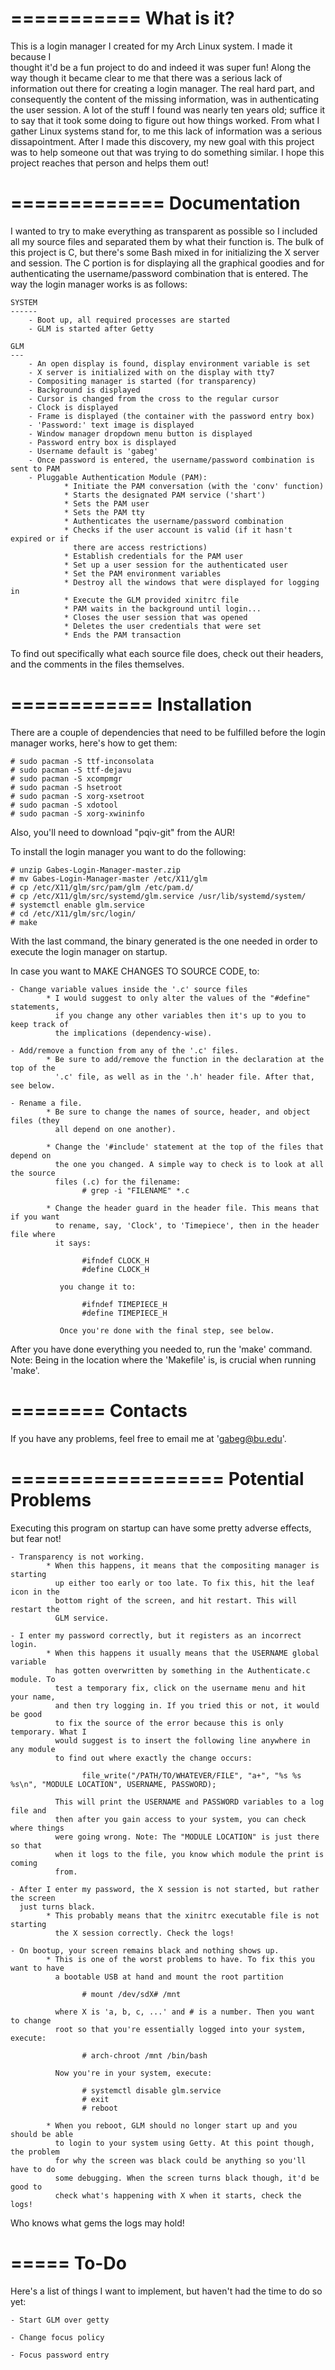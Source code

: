 ===========
What is it?
===========

This is a login manager I created for my Arch Linux system. I made it because I  
thought it'd be a fun project to do and indeed it was super fun! Along the way though
it became clear to me that there was a serious lack of information out there for 
creating a login manager. The real hard part, and consequently the content of the 
missing information, was in authenticating the user session. A lot of the stuff I 
found was nearly ten years old; suffice it to say that it took some doing to figure 
out how things worked. From what I gather Linux systems stand for, to me this lack of
information was a serious dissapointment. After I made this discovery, my new goal 
with this project was to help someone out that was trying to do something similar. 
I hope this project reaches that person and helps them out!



=============
Documentation
=============

I wanted to try to make everything as transparent as possible so I included all my
source files and separated them by what their function is. The bulk of this project
is C, but there's some Bash mixed in for initializing the X server and session. The 
C portion is for displaying all the graphical goodies and for authenticating the 
username/password combination that is entered. The way the login manager works is 
as follows:
    
    SYSTEM
    ------
        - Boot up, all required processes are started
        - GLM is started after Getty
    
    GLM
    ---
        - An open display is found, display environment variable is set 
        - X server is initialized with on the display with tty7
        - Compositing manager is started (for transparency)
        - Background is displayed
        - Cursor is changed from the cross to the regular cursor
        - Clock is displayed
        - Frame is displayed (the container with the password entry box)
        - 'Password:' text image is displayed
        - Window manager dropdown menu button is displayed
        - Password entry box is displayed
        - Username default is 'gabeg'
        - Once password is entered, the username/password combination is sent to PAM
        - Pluggable Authentication Module (PAM):
                * Initiate the PAM conversation (with the 'conv' function)
                * Starts the designated PAM service ('shart')
                * Sets the PAM user
                * Sets the PAM tty
                * Authenticates the username/password combination
                * Checks if the user account is valid (if it hasn't expired or if 
                  there are access restrictions)
                * Establish credentials for the PAM user
                * Set up a user session for the authenticated user
                * Set the PAM environment variables
                * Destroy all the windows that were displayed for logging in
                * Execute the GLM provided xinitrc file
                * PAM waits in the background until login...
                * Closes the user session that was opened
                * Deletes the user credentials that were set
                * Ends the PAM transaction

To find out specifically what each source file does, check out their headers, and 
the comments in the files themselves.



============
Installation
============

There are a couple of dependencies that need to be fulfilled before the login 
manager works, here's how to get them: 

    # sudo pacman -S ttf-inconsolata
    # sudo pacman -S ttf-dejavu
    # sudo pacman -S xcompmgr
    # sudo pacman -S hsetroot
    # sudo pacman -S xorg-xsetroot
    # sudo pacman -S xdotool
    # sudo pacman -S xorg-xwininfo
    
Also, you'll need to download "pqiv-git" from the AUR!

To install the login manager you want to do the following:
    
    # unzip Gabes-Login-Manager-master.zip
    # mv Gabes-Login-Manager-master /etc/X11/glm
    # cp /etc/X11/glm/src/pam/glm /etc/pam.d/
    # cp /etc/X11/glm/src/systemd/glm.service /usr/lib/systemd/system/
    # systemctl enable glm.service
    # cd /etc/X11/glm/src/login/
    # make

With the last command, the binary generated is the one needed in order to execute the
login manager on startup. 

In case you want to MAKE CHANGES TO SOURCE CODE, to:
    
    - Change variable values inside the '.c' source files
            * I would suggest to only alter the values of the "#define" statements,
              if you change any other variables then it's up to you to keep track of
              the implications (dependency-wise).
    
    - Add/remove a function from any of the '.c' files. 
            * Be sure to add/remove the function in the declaration at the top of the
              '.c' file, as well as in the '.h' header file. After that, see below.
    
    - Rename a file.
            * Be sure to change the names of source, header, and object files (they 
              all depend on one another). 
            
            * Change the '#include' statement at the top of the files that depend on 
              the one you changed. A simple way to check is to look at all the source
              files (.c) for the filename:
                    # grep -i "FILENAME" *.c
            
            * Change the header guard in the header file. This means that if you want
              to rename, say, 'Clock', to 'Timepiece', then in the header file where 
              it says:

                    #ifndef CLOCK_H
                    #define CLOCK_H

               you change it to:

                    #ifndef TIMEPIECE_H
                    #define TIMEPIECE_H

               Once you're done with the final step, see below.

               
After you have done everything you needed to, run the 'make' command. 
Note: Being in the location where the 'Makefile' is, is crucial when running 'make'.



========
Contacts
========

If you have any problems, feel free to email me at 'gabeg@bu.edu'.



==================
Potential Problems
==================

Executing this program on startup can have some pretty adverse effects, but fear not! 

    - Transparency is not working.
            * When this happens, it means that the compositing manager is starting 
              up either too early or too late. To fix this, hit the leaf icon in the
              bottom right of the screen, and hit restart. This will restart the 
              GLM service.
    
    - I enter my password correctly, but it registers as an incorrect login.
            * When this happens it usually means that the USERNAME global variable
              has gotten overwritten by something in the Authenticate.c module. To 
              test a temporary fix, click on the username menu and hit your name,
              and then try logging in. If you tried this or not, it would be good
              to fix the source of the error because this is only temporary. What I 
              would suggest is to insert the following line anywhere in any module
              to find out where exactly the change occurs:
              
                    file_write("/PATH/TO/WHATEVER/FILE", "a+", "%s %s %s\n", "MODULE LOCATION", USERNAME, PASSWORD);
              
              This will print the USERNAME and PASSWORD variables to a log file and 
              then after you gain access to your system, you can check where things 
              were going wrong. Note: The "MODULE LOCATION" is just there so that 
              when it logs to the file, you know which module the print is coming 
              from.
    
    - After I enter my password, the X session is not started, but rather the screen 
      just turns black.
            * This probably means that the xinitrc executable file is not starting 
              the X session correctly. Check the logs! 
    
    - On bootup, your screen remains black and nothing shows up.
            * This is one of the worst problems to have. To fix this you want to have 
              a bootable USB at hand and mount the root partition

                    # mount /dev/sdX# /mnt

              where X is 'a, b, c, ...' and # is a number. Then you want to change 
              root so that you're essentially logged into your system, execute:

                    # arch-chroot /mnt /bin/bash

              Now you're in your system, execute:

                    # systemctl disable glm.service
                    # exit
                    # reboot
            
            * When you reboot, GLM should no longer start up and you should be able 
              to login to your system using Getty. At this point though, the problem 
              for why the screen was black could be anything so you'll have to do 
              some debugging. When the screen turns black though, it'd be good to 
              check what's happening with X when it starts, check the logs!    
    
Who knows what gems the logs may hold!



=====
To-Do
=====

Here's a list of things I want to implement, but haven't had the time to do so yet:
    
    - Start GLM over getty
    
    - Change focus policy
    
    - Focus password entry 
    